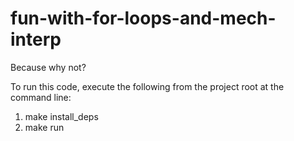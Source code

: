 # fun-with-for-loops-and-mech-interp

Because why not?

To run this code, execute the following from the project root at the command line:

1. make install_deps
2. make run
